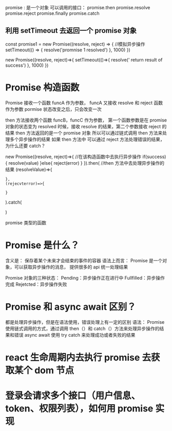 promise : 是一个对象
可以调用的接口：
promise.then
promise.resolve
promise.reject
promise.finally
promise.catch

## 利用 setTimeout 去返回一个 promise 对象

const promise1 = new Promise((resolve, reject) => {
//模拟异步操作
setTimeout(() => {
resolve('promnise 1 resolved')
}, 1000)
})

new Promise((resolve, reject)=>{
setTimeout(()=>{
resolve(' return result of success')
}, 1000)
})

# Promise 构造函数

Promise 接收一个函数 funcA 作为参数，
funcA 又接收 resolve 和 reject 函数作为参数
pormise 状态改变之后，只会改变一次

then 方法接收两个函数 funcB，funcC 作为参数，
第一个函数参数是在 promise 对象的状态变为 resolved 时候，接收 resolve 的结果，第二个参数接收 reject 的结果
then 方法返回的是一个 promise 对象
所以可以通过链式调用 then 方法来处理多个异步操作的结果
如果 then 方法中 可以通过 reject 方法处理错误的结果，为什么还要 catch？

new Promise((resolve, reject)=>{
//在该构造函数中去执行异步操作
if(success){
resolve(value)
}else{
reject(error)
}
}).then(
//then 方法中去处理异步操作的结果
(resolveValue)=>{

    },
    (rejecvterror)=>{

    }

).catch(

)

promise 类型的函数

# Promise 是什么？

含义是： 保存着某个未来才会结束的事件的容器
语法上而言： Promise 是一个对象，可以获取异步操作的消息， 提供很多的 api 统一处理结果

Promise 对象的三种状态：
Pending：异步操作正在进行中
Fullfilled：异步操作完成
Rejetcted：异步操作失败

# Promise 和 async await 区别？

都是处理异步操作，但是在语法使用，错误处理上有一定的区别
语法：
Promise 使用链式调用的方式，通过调用 then（）和 catch（）方法来处理异步操作的结果和错误
async await 使用 try catch 来处理成功或者失败的结果

# react 生命周期内去执行 promise 去获取某个 dom 节点

# 登录会请求多个接口（用户信息、token、权限列表），如何用 promise 实现
